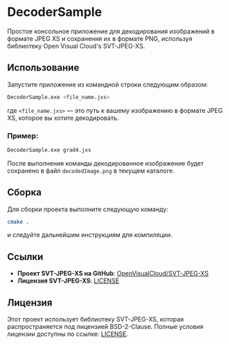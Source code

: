 # DecoderSample

Простое консольное приложение для декодирования изображений в формате JPEG XS и сохранения их в формате PNG, используя библиотеку Open Visual Cloud's SVT-JPEG-XS.

## Использование

Запустите приложение из командной строки следующим образом:

```bash
DecoderSample.exe <file_name.jxs>
```

где `<file_name.jxs>` — это путь к вашему изображению в формате JPEG XS, которое вы хотите декодировать.

### Пример:

```bash
DecoderSample.exe grad4.jxs
```

После выполнения команды декодированное изображение будет сохранено в файл `decodedImage.png` в текущем каталоге.

## Сборка

Для сборки проекта выполните следующую команду:

```bash
cmake .
```

и следуйте дальнейшим инструкциям для компиляции.

## Ссылки

- **Проект SVT-JPEG-XS на GitHub**: [OpenVisualCloud/SVT-JPEG-XS](https://github.com/OpenVisualCloud/SVT-JPEG-XS)
- **Лицензия SVT-JPEG-XS**: [LICENSE](https://github.com/OpenVisualCloud/SVT-JPEG-XS/blob/main/LICENSE.md)

## Лицензия

Этот проект использует библиотеку SVT-JPEG-XS, которая распространяется под лицензией BSD-2-Clause. Полные условия лицензии доступны по ссылке: [LICENSE](https://github.com/OpenVisualCloud/SVT-JPEG-XS/blob/main/LICENSE.md).

